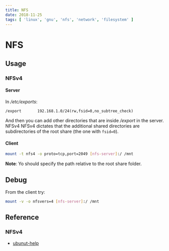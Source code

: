 ```yaml
---
title: NFS
date: 2018-11-25
tags: [ 'linux', 'gnu', 'nfs', 'network', 'filesystem' ]
---
```


# NFS

## Usage

### NFSv4

#### Server

In */etc/exports*:

```
/export       192.168.1.0/24(rw,fsid=0,no_subtree_check)
```

And then you can add other directories that are inside */export* in the server.
NFSv4 NFSv4 dictates that the additional shared directories are subdirectories
of the root share (the one with `fsid=0`).

#### Client

```bash
mount -t nfs4 -o proto=tcp,port=2049 [nfs-server]:/ /mnt
```

**Note**: Yo should specify the path relative to the root share folder.

## Debug

From the client try:

```bash
mount -v -o nfsvers=4 [nfs-server]:/ /mnt
```

## Reference

### NFSv4

* [ubunut-help](https://help.ubuntu.com/community/NFSv4Howto)
